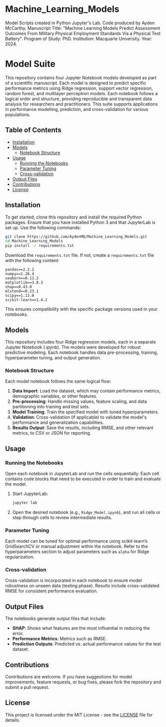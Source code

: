 # Machine_Learning_Models
Model Scripts created in Python Jupyter's Lab.
Code produced by Ayden McCarthy.
Manuscript Title: "Machine Learning Models Predict Assessment Outcomes 
                   From Military Physical Employment Standards Via a 
                   Physical Test Battery".
Program of Study: PhD.
Institution: Macquarie University.
Year: 2024.
# Model Suite

This repository contains four Jupyter Notebook models developed as part of a scientific manuscript. Each model is designed to predict specific performance metrics using Ridge regression, support vector regression, random forest, and multilayer perceptron models. Each notebook follows a logical order and structure, providing reproducible and transparent data analysis for researchers and practitioners. This suite supports applications in performance modelling, prediction, and cross-validation for various populations.

## Table of Contents

- [Installation](#installation)
- [Models](#models)
  - [Notebook Structure](#notebook-structure)
- [Usage](#usage)
  - [Running the Notebooks](#running-the-notebooks)
  - [Parameter Tuning](#parameter-tuning)
  - [Cross-validation](#cross-validation)
- [Output Files](#output-files)
- [Contributions](#contributions)
- [License](#license)

## Installation

To get started, clone this repository and install the required Python packages. Ensure that you have installed Python 3 and that JupyterLab is set up. Use the following commands:

```bash
git clone https://github.com/AydenMQ/Machine_Learning_Models.git
cd Machine_Learning_Models
pip install -r requirements.txt
```

Download the `requirements.txt` file. If not, create a `requirements.txt` file with the following content:

```text
pandas==2.2.2
numpy==1.26.4
seaborn==0.12.2
matplotlib==3.8.3
shap==0.43.0
mlxtend==0.23.1
scipy==1.13.0
scikit-learn==1.4.2
```

This ensures compatibility with the specific package versions used in your notebooks.

## Models

This repository includes four Ridge regression models, each in a separate Jupyter Notebook (.ipynb). The models were developed for robust predictive modeling. Each notebook handles data pre-processing, training, hyperparameter tuning, and output generation.

### Notebook Structure

Each model notebook follows the same logical flow:

1. **Data Import**: Load the dataset, which may contain performance metrics, demographic variables, or other features.
2. **Pre-processing**: Handle missing values, feature scaling, and data partitioning into training and test sets.
3. **Model Training**: Train the specified model with tuned hyperparameters.
4. **Validation**: Cross-validation (if applicable) to validate the model's performance and generalization capabilities.
5. **Results Output**: Save the results, including RMSE, and other relevant metrics, to CSV or JSON for reporting.

## Usage

### Running the Notebooks

Open each notebook in JupyterLab and run the cells sequentially. Each cell contains code blocks that need to be executed in order to train and evaluate the model.

1. Start JupyterLab:

   ```bash
   jupyter lab
   ```

2. Open the desired notebook (e.g., `Ridge_Model.ipynb`), and run all cells or step through cells to review intermediate results.

### Parameter Tuning

Each model can be tuned for optimal performance using scikit-learn’s GridSearchCV or manual adjustment within the notebook. Refer to the hyperparameters section to adjust parameters such as `alpha` for Ridge regularization.

### Cross-validation

Cross-validation is incorporated in each notebook to ensure model robustness on unseen data (testing phase). Results include cross-validated RMSE for consistent performance evaluation.

## Output Files

The notebooks generate output files that include:

- **SHAP**: Shows what features are the most influential in reducing the error.
- **Performance Metrics**: Metrics such as RMSE.
- **Prediction Outputs**: Predicted vs. actual performance values for the test dataset.

## Contributions

Contributions are welcome. If you have suggestions for model improvements, feature requests, or bug fixes, please fork the repository and submit a pull request.

## License

This project is licensed under the MIT License - see the [LICENSE](LICENSE) file for details.
